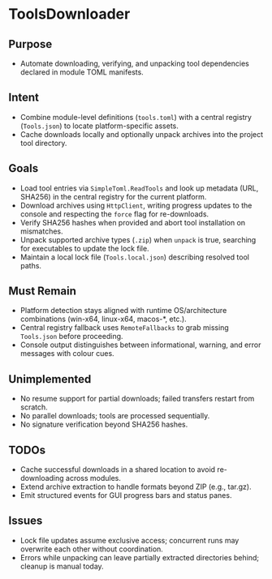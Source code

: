 # ToolsDownloader

## Purpose
- Automate downloading, verifying, and unpacking tool dependencies declared in module TOML manifests.

## Intent
- Combine module-level definitions (`tools.toml`) with a central registry (`Tools.json`) to locate platform-specific assets.
- Cache downloads locally and optionally unpack archives into the project tool directory.

## Goals
- Load tool entries via `SimpleToml.ReadTools` and look up metadata (URL, SHA256) in the central registry for the current platform.
- Download archives using `HttpClient`, writing progress updates to the console and respecting the `force` flag for re-downloads.
- Verify SHA256 hashes when provided and abort tool installation on mismatches.
- Unpack supported archive types (`.zip`) when `unpack` is true, searching for executables to update the lock file.
- Maintain a local lock file (`Tools.local.json`) describing resolved tool paths.

## Must Remain
- Platform detection stays aligned with runtime OS/architecture combinations (win-x64, linux-x64, macos-*, etc.).
- Central registry fallback uses `RemoteFallbacks` to grab missing `Tools.json` before proceeding.
- Console output distinguishes between informational, warning, and error messages with colour cues.

## Unimplemented
- No resume support for partial downloads; failed transfers restart from scratch.
- No parallel downloads; tools are processed sequentially.
- No signature verification beyond SHA256 hashes.

## TODOs
- Cache successful downloads in a shared location to avoid re-downloading across modules.
- Extend archive extraction to handle formats beyond ZIP (e.g., tar.gz).
- Emit structured events for GUI progress bars and status panes.

## Issues
- Lock file updates assume exclusive access; concurrent runs may overwrite each other without coordination.
- Errors while unpacking can leave partially extracted directories behind; cleanup is manual today.
